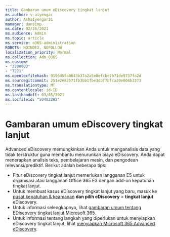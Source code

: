 ```yaml
---
title: Gambaran umum eDiscovery tingkat lanjut
ms.author: v-aiyengar
author: AshaIyengar21
manager: dansimp
ms.date: 02/26/2021
ms.audience: Admin
ms.topic: article
ms.service: o365-administration
ROBOTS: NOINDEX, NOFOLLOW
localization_priority: Normal
ms.collection: Adm_O365
ms.custom:
- "3200003"
- "7221"
ms.openlocfilehash: 9196d55a0643b37a2a5e0efcbe7b71de9737fa2d
ms.sourcegitcommit: 251e2e82571fb3bb1fbe3dbf7bfca30e004b3373
ms.translationtype: MT
ms.contentlocale: id-ID
ms.lasthandoff: 03/05/2021
ms.locfileid: "50482282"
---
```

# <a name="overview-of-advanced-ediscovery"></a>Gambaran umum eDiscovery tingkat lanjut

Advanced eDiscovery memungkinkan Anda untuk menganalisis data yang tidak terstruktur guna membantu menurunkan biaya eDiscovery. Anda dapat menerapkan analisis teks, pembelajaran mesin, dan pengodean relevansi/prediktif. Berikut adalah beberapa tips:

- Fitur eDiscovery tingkat lanjut memerlukan langganan E5 untuk organisasi atau langganan Office 365 E3 dengan add-on kepatuhan tingkat lanjut.
- Untuk membuat kasus eDiscovery tingkat lanjut yang baru, masuk ke [pusat kepatuhan & keamanan](https://go.microsoft.com/fwlink/p/?linkid=2077143) **dan pilih eDiscovery**  >  **tingkat lanjut** eDiscovery.
- Untuk informasi selengkapnya, lihat [gambaran umum tentang EDiscovery tingkat lanjut Microsoft 365](https://go.microsoft.com/fwlink/?linkid=2101588).
- Untuk informasi tentang langkah yang diperlukan untuk menyiapkan eDiscovery tingkat lanjut, lihat [menyiapkan Microsoft 365 Advanced eDiscovery](https://go.microsoft.com/fwlink/?linkid=2122672).